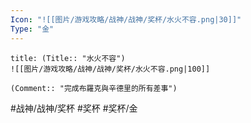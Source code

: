 ```yaml
---
Icon: "![[图片/游戏攻略/战神/战神/奖杯/水火不容.png|30]]"
Type: "金"
---
```

```ad-common-gold-trophy
title: (Title:: "水火不容")
![[图片/游戏攻略/战神/战神/奖杯/水火不容.png|100]]

(Comment:: "完成布羅克與辛德里的所有差事")
```

#战神/战神/奖杯 #奖杯 #奖杯/金
